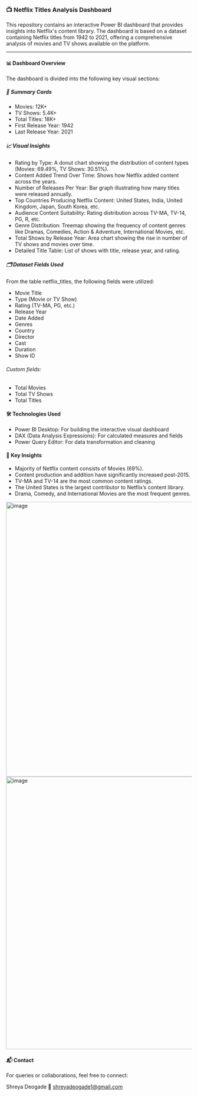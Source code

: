 ### 📺 Netflix Titles Analysis Dashboard 
This repository contains an interactive Power BI dashboard that provides insights into Netflix's content library. The dashboard is based on a dataset containing Netflix titles from 1942 to 2021, offering a comprehensive analysis of movies and TV shows available on the platform.

------------------------------------------------------------------------------------------------------------------------------------------------------------------
#### 📊 Dashboard Overview
The dashboard is divided into the following key visual sections:
##### 🔢 Summary Cards
- Movies: 12K+
- TV Shows: 5.4K+
- Total Titles: 18K+
- First Release Year: 1942
- Last Release Year: 2021
##### 📈 Visual Insights
- Rating by Type: A donut chart showing the distribution of content types (Movies: 69.49%, TV Shows: 30.51%).
- Content Added Trend Over Time: Shows how Netflix added content across the years.
- Number of Releases Per Year: Bar graph illustrating how many titles were released annually.
- Top Countries Producing Netflix Content: United States, India, United Kingdom, Japan, South Korea, etc.
- Audience Content Suitability: Rating distribution across TV-MA, TV-14, PG, R, etc.
- Genre Distribution: Treemap showing the frequency of content genres like Dramas, Comedies, Action & Adventure, International Movies, etc.
- Total Shows by Release Year: Area chart showing the rise in number of TV shows and movies over time.
- Detailed Title Table: List of shows with title, release year, and rating.
##### 🗂 Dataset Fields Used
From the table netflix_titles, the following fields were utilized:
- Movie Title
- Type (Movie or TV Show)
- Rating (TV-MA, PG, etc.)
- Release Year
- Date Added
- Genres
- Country
- Director
- Cast
- Duration
- Show ID
###### Custom fields:
- Total Movies
- Total TV Shows
- Total Titles

#### 🛠 Technologies Used
- Power BI Desktop: For building the interactive visual dashboard
- DAX (Data Analysis Expressions): For calculated measures and fields
- Power Query Editor: For data transformation and cleaning

#### 📌 Key Insights
- Majority of Netflix content consists of Movies (69%).
- Content production and addition have significantly increased post-2015.
- TV-MA and TV-14 are the most common content ratings.
- The United States is the largest contributor to Netflix’s content library.
- Drama, Comedy, and International Movies are the most frequent genres.

<img width="1324" height="745" alt="image" src="https://github.com/user-attachments/assets/1888602d-2f19-46f8-ad50-8c4bc7cce0ad" />
<img width="1324" height="739" alt="image" src="https://github.com/user-attachments/assets/3f67e52b-dccc-4ebd-8213-5f329216f105" />

#### 📬 Contact
For queries or collaborations, feel free to connect:

Shreya Deogade
📧 shreyadeogade1@gmail.com
